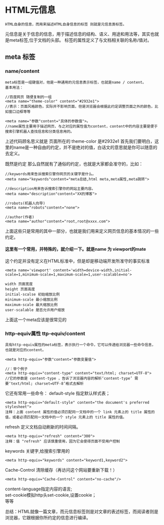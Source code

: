 # HTML元信息
	HTML自身的信息，而用来描述HTML自身信息的标签 则就是元信息类标签。
元信息是关于信息的信息，用于描述信息的结构、语义、用途和用法等，其实也就是meta标签,位于文档的头部。
标签的属性定义了与文档相关联的名称/值对。
## meta 标签
### name/content 
	meta标签是一组键值对，他是一种通用的元信息表示标签，也就是name / content。
	基本用法：
~~~
//百度网页 随便复制的一组
<meta name="theme-color" content="#2932e1"> 
//表示：页面风格颜色，实际并不影响页面，但是浏览器会根据此约定调整页面之外的颜色，比如窗口边框等等

<meta name="参数"content="具体的参数值">。 
//name属性主要用于描述网页，与之对应的属性值为content，content中的内容主要是便于搜索引擎机器人查找信息和分类信息用的。
~~~
上述代码顾名思义就是 页面所在的 theme-color  是#2932e1 
首先我们要明白，这里的name是一种自由的约定，并不是绝对的值，白话文的意思就是你可以随意的去定义。

既然是约定 那么自然就有了通俗的约定，也就是大家都会准守的，比如：
~~~
//keywords用来告诉搜索引擎你网页的关键字是什么。
<meta name="keywords"content="meta总结,html meta,meta属性,meta跳转">   

//description用来告诉搜索引擎你的网站主要内容。
<meta name="description"content="XX的博客"> 

//robots(机器人向导)
<meta name="robots"content="none"> 

//author(作者)
<meta name="author"content="root,root@xxxx.com"> 

~~~

上面这些只是常用的其中一部分，也就是我们用来定义网页信息的基本情况的一些约定。

#### 这里有一个常用，并特殊的，就介绍一下。就是name 为 viewport的mate
这个约定并没有定义在HTML标准中，但是却是移动端开发所准守的事实标准
~~~
<meta name='viewport' content='width=device-width,initial-scale=1,minimum-scale=1,maximum-scale=1,user-scalable=no'>

width 页面宽度
height 页面高度
initial-scalse 初始缩放比例
minimum-scale 最小缩放比例
maximum-scale 最大缩放比例
user-scalable 是否允许用户缩放
~~~
上面这一个meta应该是很常见的



### http-equiv属性 ttp-equiv/content
	具有http-equiv属性的meta标签，表示执行一个命令，它可以传递给浏览器一些命令信息，也就是对应的content。
~~~
<meta http-equiv="参数"content="参数变量值">

//：举个例子
<meta http-equiv="content-type" content="text/html; charset=UTF-8">
//它的参数是 content-type ，告诉了浏览器内容的解析‘content-type’ 需要‘text/html; charset=UTF-8’格式去解析
~~~
它还有常用一些命令：
default-style 指定默认样式表；
~~~
<meta http-equiv="default-style" content="the document's preferred stylesheet">
注释：上面 content 属性的值必须匹配同一文档中的一个 link 元素上的 title 属性的值，或者必须匹配同一文档中的一个 style 元素上的 title 属性的值。
~~~

refresh 定义文档自动刷新的时间间隔。
~~~
<meta http-equiv="refresh" content="300">
注释：值 "refresh" 应该慎重使用，因为它会使得页面不受用户控制
~~~

keywords 关键字,给搜索引擎用的
~~~
<meta http-equiv="keywords" content="keyword1,keyword2">
~~~

Cache-Control 清除缓存（再访问这个网站要重新下载！）
~~~
<meta http-equiv="Cache-Control" content="no-cache"/>
~~~

content-language指定内容的语言;  
set-cookie模拟http头set-cookie,设置cookie；  
等等

总结：HTML就像一篇文章，而元信息标签则是对文章的表述标签，而阅读者则是浏览器，它跟根据你所约定的信息进行编译。


